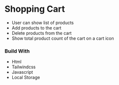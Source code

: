 
# Shopping Cart
- User can show list of products
- Add products to the cart
- Delete products from the cart
- Show total product count of the cart on a cart icon

### Build With

- Html
- Tailwindcss
- Javascript
- Local Storage
